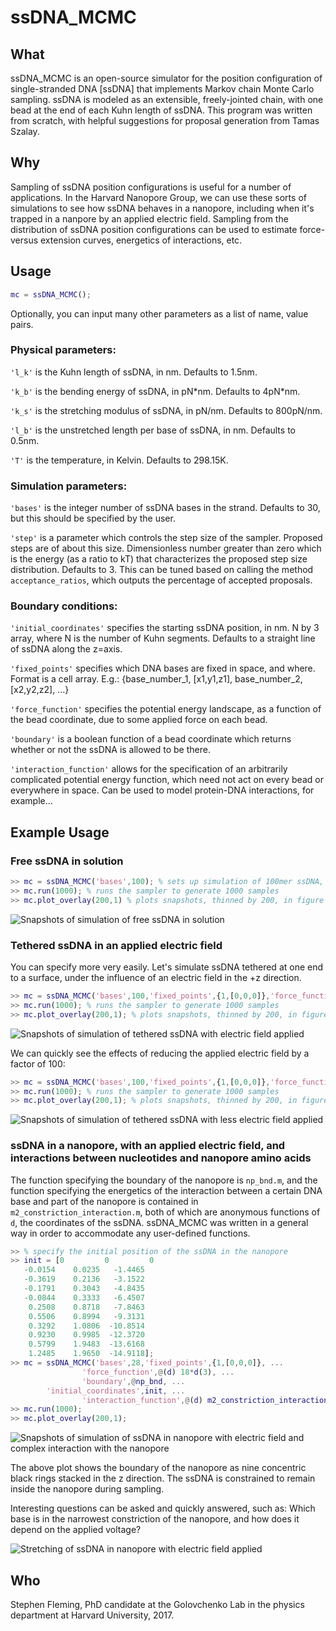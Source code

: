 ssDNA_MCMC
=======

## What

ssDNA_MCMC is an open-source simulator for the position configuration of single-stranded DNA [ssDNA] that implements Markov chain Monte Carlo sampling.  ssDNA is modeled as an extensible, freely-jointed chain, with one bead at the end of each Kuhn length of ssDNA.  This program was written from scratch, with helpful suggestions for proposal generation from Tamas Szalay.


## Why

Sampling of ssDNA position configurations is useful for a number of applications.  In the Harvard Nanopore Group, we can use these sorts of simulations to see how ssDNA behaves in a nanopore, including when it's trapped in a nanpore by an applied electric field.  Sampling from the distribution of ssDNA position configurations can be used to estimate force-versus extension curves, energetics of interactions, etc.


## Usage

```matlab
mc = ssDNA_MCMC();
```

Optionally, you can input many other parameters as a list of name, value pairs.

### Physical parameters:

```'l_k'``` is the Kuhn length of ssDNA, in nm.  Defaults to 1.5nm.

```'k_b'``` is the bending energy of ssDNA, in pN\*nm.  Defaults to 4pN\*nm.

```'k_s'``` is the stretching modulus of ssDNA, in pN/nm.  Defaults to 800pN/nm.

```'l_b'``` is the unstretched length per base of ssDNA, in nm.  Defaults to 0.5nm.

```'T'``` is the temperature, in Kelvin.  Defaults to 298.15K.

### Simulation parameters:

```'bases'``` is the integer number of ssDNA bases in the strand.  Defaults to 30, but this should be specified by the user.

```'step'``` is a parameter which controls the step size of the sampler.  Proposed steps are of about this size.  Dimensionless number greater than zero which is the energy (as a ratio to kT) that characterizes the proposed step size distribution.  Defaults to 3.  This can be tuned based on calling the method ```acceptance_ratios```, which outputs the percentage of accepted proposals.

### Boundary conditions:

```'initial_coordinates'``` specifies the starting ssDNA position, in nm.  N by 3 array, where N is the number of Kuhn segments.  Defaults to a straight line of ssDNA along the z=axis.

```'fixed_points'``` specifies which DNA bases are fixed in space, and where.  Format is a cell array.
	E.g.: {base_number_1, [x1,y1,z1], base_number_2, [x2,y2,z2], ...}

```'force_function'``` specifies the potential energy landscape, as a function of the bead coordinate, due to some applied force on each bead.

```'boundary'``` is a boolean function of a bead coordinate which returns whether or not the ssDNA is allowed to be there.

```'interaction_function'``` allows for the specification of an arbitrarily complicated potential energy function, which need not act on every bead or everywhere in space.  Can be used to model protein-DNA interactions, for example...


## Example Usage

### Free ssDNA in solution

```matlab
>> mc = ssDNA_MCMC('bases',100); % sets up simulation of 100mer ssDNA, using defaults
>> mc.run(1000); % runs the sampler to generate 1000 samples
>> mc.plot_overlay(200,1) % plots snapshots, thinned by 200, in figure 1 (5 snapshots total)
```

![Snapshots of simulation of free ssDNA in solution](img/free_100mer.png)

### Tethered ssDNA in an applied electric field

You can specify more very easily.  Let's simulate ssDNA tethered at one end to a surface, under the influence of an electric field in the +z direction.

```matlab
>> mc = ssDNA_MCMC('bases',100,'fixed_points',{1,[0,0,0]},'force_function',@(d) 18*d(3)); % base 1 fixed at origin; applied force is everywhere 18pN in the -z direction
>> mc.run(1000); % runs the sampler to generate 1000 samples
>> mc.plot_overlay(200,1); % plots snapshots, thinned by 200, in figure 1 (5 snapshots total)
```

![Snapshots of simulation of tethered ssDNA with electric field applied](img/tethered_pulled1.png)

We can quickly see the effects of reducing the applied electric field by a factor of 100:

```matlab
>> mc = ssDNA_MCMC('bases',100,'fixed_points',{1,[0,0,0]},'force_function',@(d) 0.18*d(3)); % base 1 fixed at origin; applied force is everywhere 0.18pN in the -z direction
>> mc.run(1000); % runs the sampler to generate 1000 samples
>> mc.plot_overlay(200,1); % plots snapshots, thinned by 200, in figure 1 (5 snapshots total)
```

![Snapshots of simulation of tethered ssDNA with less electric field applied](img/tethered_pulled2.png)

### ssDNA in a nanopore, with an applied electric field, and interactions between nucleotides and nanopore amino acids

The function specifying the boundary of the nanopore is ```np_bnd.m```, and the function specifying the energetics of the interaction between a certain DNA base and part of the nanopore is contained in ```m2_constriction_interaction.m```, both of which are anonymous functions of ```d```, the coordinates of the ssDNA.  ssDNA_MCMC was written in a general way in order to accommodate any user-defined functions.

```matlab
>> % specify the initial position of the ssDNA in the nanopore
>> init = [0         0         0
   -0.0154    0.0235   -1.4465
   -0.3619    0.2136   -3.1522
   -0.1791    0.3043   -4.8435
   -0.0844    0.3333   -6.4507
    0.2508    0.8718   -7.8463
    0.5506    0.8994   -9.3131
    0.3292    1.0806  -10.8514
    0.9230    0.9985  -12.3720
    0.5799    1.9483  -13.6168
    1.2485    1.9650  -14.9118];
>> mc = ssDNA_MCMC('bases',28,'fixed_points',{1,[0,0,0]}, ...
                'force_function',@(d) 18*d(3), ...
                'boundary',@np_bnd, ...
		'initial_coordinates',init, ...
                'interaction_function',@(d) m2_constriction_interaction(d,13,0.5,4.1*5,0.5,1.5));
>> mc.run(1000);
>> mc.plot_overlay(200,1);
```
![Snapshots of simulation of ssDNA in nanopore with electric field and complex interaction with the nanopore](img/trapped_np.png)

The above plot shows the boundary of the nanopore as nine concentric black rings stacked in the z direction.  The ssDNA is constrained to remain inside the nanopore during sampling.

Interesting questions can be asked and quickly answered, such as: Which base is in the narrowest constriction of the nanopore, and how does it depend on the applied voltage?

![Stretching of ssDNA in nanopore with electric field applied](img/stretching_with_voltage.png)

## Who

Stephen Fleming, PhD candidate at the Golovchenko Lab in the physics department at Harvard University, 2017.
